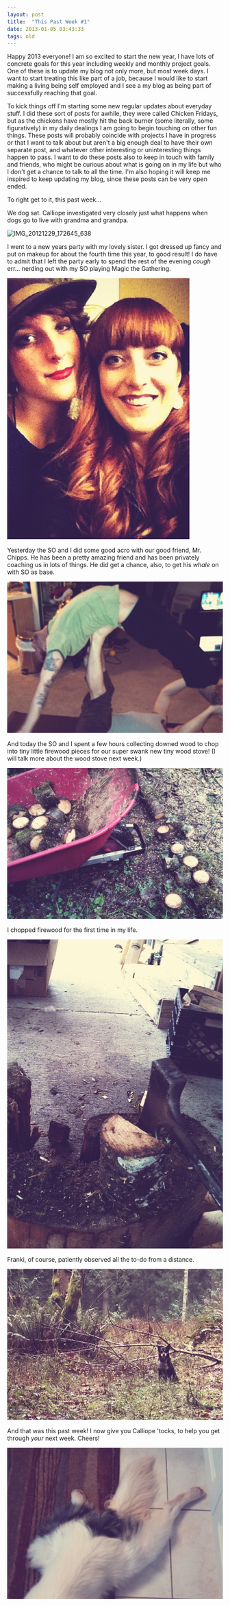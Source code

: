 ```yaml
---
layout: post
title:  "This Past Week #1"
date: 2013-01-05 03:43:33
tags: old
---
```

Happy 2013 everyone! I am so excited to start the new year, I have lots of concrete goals for this year including weekly and monthly project goals. One of these is to update my blog not only more, but most week days. I want to start treating this like part of a job, because I would like to start making a living being self employed and I see a my blog as being part of successfully reaching that goal.

To kick things off I'm starting some new regular updates about everyday stuff. I did these sort of posts for awhile, they were called Chicken Fridays, but as the chickens have mostly hit the back burner (some literally, some figuratively) in my daily dealings I am going to begin touching on other fun things. These posts will probably coincide with projects I have in progress or that I want to talk about but aren't a big enough deal to have their own separate post, and whatever other interesting or uninteresting things happen to pass. I want to do these posts also to keep in touch with family and friends, who might be curious about what is going on in my life but who I don't get a chance to talk to all the time. I'm also hoping it will keep me inspired to keep updating my blog, since these posts can be very open ended.

To right get to it, this past week...

We dog sat. Calliope investigated very closely just what happens when dogs go to live with grandma and grandpa.

![IMG_20121229_172645_638](/uploads/2013/01/IMG_20121229_172645_638-1024x716.jpg)

I went to a new years party with my lovely sister. I got dressed up fancy and put on makeup for about the fourth time this year, to good result! I do have to admit that I left the party early to spend the rest of the evening *cough* err... nerding out with my SO playing Magic the Gathering.

![stefandclea](/uploads/2013/01/stefandclea.jpg)

Yesterday the SO and I did some good acro with our good friend, Mr. Chipps. He has been a pretty amazing friend and has been privately coaching us in lots of things. He did get a chance, also, to get his _whale_ on with SO as base.

![IMG_20130103_184607_773](/uploads/2013/01/IMG_20130103_184607_773.jpg)

And today the SO and I spent a few hours collecting downed wood to chop into tiny little firewood pieces for our super swank new tiny wood stove! (I will talk more about the wood stove next week.)

![IMG_20130104_141302_047](/uploads/2013/01/IMG_20130104_141302_047.jpg)

I chopped firewood for the first time in my life.

![IMG_20130104_144216_510](/uploads/2013/01/IMG_20130104_144216_510.jpg)

Franki, of course, patiently observed all the to-do from a distance.

![IMG_20130104_141312_165](/uploads/2013/01/IMG_20130104_141312_165.jpg)

And that was this past week! I now give you Calliope 'tocks, to help you get through _your_ next week. Cheers!

![IMG_20121221_120153_861](/uploads/2013/01/IMG_20121221_120153_861.jpg)
